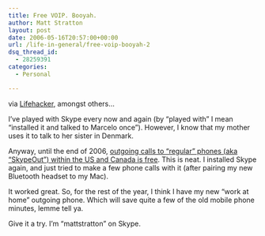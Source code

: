 ```yaml
---
title: Free VOIP. Booyah.
author: Matt Stratton
layout: post
date: 2006-05-16T20:57:00+00:00
url: /life-in-general/free-voip-booyah-2
dsq_thread_id:
  - 28259391
categories:
  - Personal

---
```

via [Lifehacker][1], amongst others&#8230;

I&#8217;ve played with Skype every now and again (by &#8220;played with&#8221; I mean &#8220;installed it and talked to Marcelo once&#8221;). However, I know that my mother uses it to talk to her sister in Denmark.

Anyway, until the end of 2006, [outgoing calls to &#8220;regular&#8221; phones (aka &#8220;SkypeOut&#8221;) within the US and Canada is free][2]. This is neat. I installed Skype again, and just tried to make a few phone calls with it (after pairing my new Bluetooth headset to my Mac).

It worked great. So, for the rest of the year, I think I have my new &#8220;work at home&#8221; outgoing phone. Which will save quite a few of the old mobile phone minutes, lemme tell ya.

Give it a try. I&#8217;m &#8220;mattstratton&#8221; on Skype.

 [1]: http://www.lifehacker.com/software/skype/free-calls-to-any-phone-with-skypeout-173795.php
 [2]: http://share.skype.com/sites/en/2006/05/free_calls_to_all_landlines_an.html
